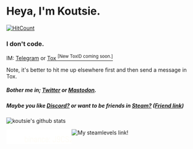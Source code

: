 # Heya, I'm Koutsie. 
[![HitCount](http://hits.dwyl.com/koutsie/koutsie.svg)](http://hits.dwyl.com/koutsie/koutsie)

### I don't code.
IM: [Telegram](https://t.me/scafizion) or <a href="">Tox <sup>[New ToxID coming soon.]</sup> </a>

Note, it's better to hit me up elsewhere first and then send a message in Tox.
##### Bother me in; [Twitter](https://twitter.com/notkoutsie) or [Mastodon](https://mastodon.technology/@koutsie).
##### Maybe you like [Discord?](https://dsc.bio/ko) or want to be friends in [Steam?](https://steamcommunity.com/id/koutsie/) ([Friend link](https://s.team/p/pvc-bmhq))


![koutsie's github stats](https://github-readme-stats.vercel.app/api?username=koutsie&show_icons=true&hide_border=true&theme=synthwave)


<a href="https://www.binance.com/en/register?ref=J9CS2OPJ" target="_blank"><img src="sex.svg" alt="Binance" align="left" height="38" ></a>


<a href="https://steamlevels.com/r/k" target="_blank"><img src="https://static.steamlevels.com/img/SteamLevelsGif.gif" alt="My steamlevels link!" align="left" height="38" ></a>
